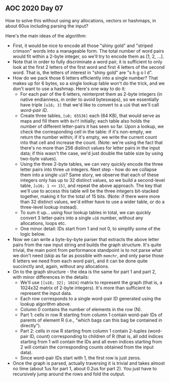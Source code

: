 ## AOC 2020 Day 07

How to solve this without using any allocations, vectors or hashmaps, in about 60us
including parsing the input?

Here's the main ideas of the algorithm:

- First, it would be nice to encode all those "shiny gold" and "striped crimson" words
  into a manageable form. The total number of word pairs would fit within a 2-byte integer,
  so we'll try to encode them as [1, 2, ...].
- Note that in order to fully discriminate a word pair, it is sufficient to only look at the
  first 2 letters of the first word and first 4 letters of the second word. That is, the letters
  of interest in "shiny gold" are "s h g o l d".
- How do we pack those 6 letters efficiently into a single number? That makes up for 6 bytes,
  so a single lookup table won't do the trick, and we don't want to use a hashmap. Here's one
  way to do it:
  - For each pair of the 6 letters, reinterpret them as 2-byte integers (in native
    endianness, in order to avoid byteswaps), so we essentially have triple `[u16; 3]` 
    that we'd like to convert to a `u16` that we'll call *word-pair ID*.
  - Create three tables, `[u8; 65536]` each (64 KB), that would serve as maps and fill them with
    `0xff` initially; each table also holds the number of different letter-pairs it has
    seen so far. Upon a lookup, we check the corresponding cell in the table: if it's non-empty,
    we return the number within; if it's empty, we write the current count into that cell and
    increase the count. (Note: we're using the fact that there's no more than 256 distinct
    values for letter pairs in the input data; if this wasn't the case, we'd just double the
    table size by using two-byte values).
  - Using the three 2-byte tables, we can very quickly encode the three letter pairs into
    three `u8` integers. Next step - how do we collapse them into a single `u16`? Same story,
    we observe that each of these integers only has up to 32 distinct values, so we build
    a second-level table, `[u16; 1 << 15]`, and repeat the above approach. The key that we'll
    use to access this table will be the three integers bit-stacked together, making it for
    the total of 15 bits. (Note: if there were more than 32 distinct values, we'd either
    have to use a wider table, or do a three-level lookup instead).
  - To sum it up... using four lookup tables in total, we can quickly convert 3 letter-pairs
    into a single `u16` number, without any allocations, loops etc. 
  - One minor detail: IDs start from 1 and not 0, to simplify some of the logic below.
- Now we can write a byte-by-byte parser that extracts the above letter pairs from the raw
  input string and builds the graph structure. It's quite trivial, the main point from
  performance standpoint is to not parse what we don't need (skip as far as possible with
  `memchr`, and only parse those 6 letters we need from each word pair), and it can be done
  quite succinctly and, again, without any allocations.
- On to the graph structure - the idea is the same for part 1 and part 2, with minor differences
  in the details:
  - We'll use `[[u16; 32]; 1024]` matrix to represent the graph (that is, a 1024x32 matrix
    of 2-byte integers). It's more than sufficient to represent the input data.
  - Each row corresponds to a single word-pair ID generated using the lookup algorithm above.
  - Column 0 contains the number of elements in the row (N).
  - Part 1: cells in row R starting from column 1 contain word-pair IDs of parents of element R
    (i.e., "which bags can this bag be contained in directly").
  - Part 2: cells in row R starting from column 1 contain 2-tuples (word-pair ID, count)
    corresponding to children of R (that is, all odd indices starting from 1 will contain the 
    IDs and all even indices starting from 2 will contain the corresponding counts obtained from
    the input data).
  - Since word-pair IDs start with 1, the first row is just zeros.
- Once the graph is parsed, actually traversing it is trivial and takes almost no time 
  (about 1us for part 1, about 0.2us for part 2). You just have to recursively jump around
  the rows and fold the output.
